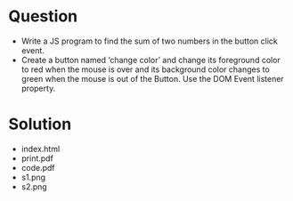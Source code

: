 # Question
- Write a JS program to find the sum of two numbers in the button click event.
- Create a button named ‘change color’ and change its foreground color to red when the mouse is over and its background color changes to green when the mouse is out of the Button. Use the DOM Event listener property.

# Solution
- index.html
- print.pdf
- code.pdf
- s1.png
- s2.png
